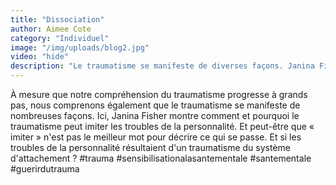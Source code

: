 ```yaml
---
title: "Dissociation"
author: Aimee Cote
category: "Individuel"
image: "/img/uploads/blog2.jpg"
video: "hide"
description: "Le traumatisme se manifeste de diverses façons. Janina Fisher montre comment la dissociation et certains troubles de la personnalité peuvent provenir d'un attachement blessé."
---
```

À mesure que notre compréhension du traumatisme progresse à grands pas, nous comprenons également que le traumatisme se manifeste de nombreuses façons. Ici, Janina Fisher montre comment et pourquoi le traumatisme peut imiter les troubles de la personnalité. Et peut-être que « imiter » n'est pas le meilleur mot pour décrire ce qui se passe. Et si les troubles de la personnalité résultaient d'un traumatisme du système d'attachement ? #trauma #sensibilisationalasantementale #santementale #guerirdutrauma

